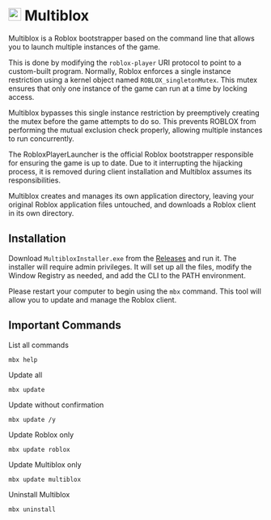 # <img src="https://raw.githubusercontent.com/Intelblox/Multiblox/main/cmd/MbxInstaller/assets/icon.ico" width="25"> Multiblox

Multiblox is a Roblox bootstrapper based on the command line that allows you to launch multiple instances of the game.

This is done by modifying the `roblox-player` URI protocol to point to a custom-built program. Normally, Roblox enforces a single instance restriction using a kernel object named `ROBLOX_singletonMutex`. This mutex ensures that only one instance of the game can run at a time by locking access.

Multiblox bypasses this single instance restriction by preemptively creating the mutex before the game attempts to do so. This prevents ROBLOX from performing the mutual exclusion check properly, allowing multiple instances to run concurrently.

The RobloxPlayerLauncher is the official Roblox bootstrapper responsible for ensuring the game is up to date. Due to it interrupting the hijacking process, it is removed during client installation and Multiblox assumes its responsibilities.

Multiblox creates and manages its own application directory, leaving your original Roblox application files untouched, and downloads a Roblox client in its own directory.

## Installation

Download `MultibloxInstaller.exe` from the [Releases](https://github.com/Intelblox/Multiblox/releases) and run it. The installer will require admin privileges. It will set up all the files, modify the Window Registry as needed, and add the CLI to the PATH environment.

Please restart your computer to begin using the `mbx` command. This tool will allow you to update and manage the Roblox client.


## Important Commands

List all commands

```console
mbx help
```

Update all

```console
mbx update
```

Update without confirmation

```console
mbx update /y
```

Update Roblox only

```console
mbx update roblox
```

Update Multiblox only
```console
mbx update multiblox
```

Uninstall Multiblox

```console
mbx uninstall
```
